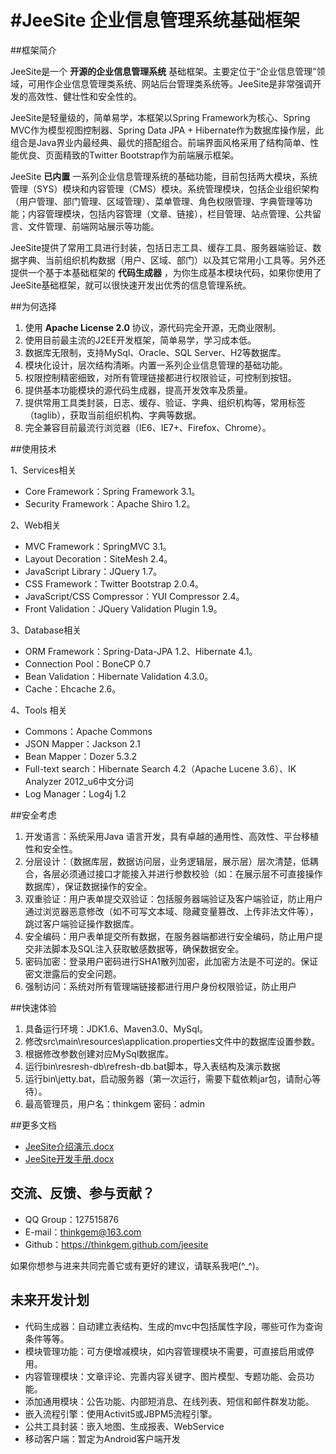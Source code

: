 #JeeSite 企业信息管理系统基础框架
=======

##框架简介

JeeSite是一个 **开源的企业信息管理系统** 基础框架。主要定位于“企业信息管理”领域，可用作企业信息管理类系统、网站后台管理类系统等。JeeSite是非常强调开发的高效性、健壮性和安全性的。

JeeSite是轻量级的，简单易学，本框架以Spring Framework为核心、Spring MVC作为模型视图控制器、Spring Data JPA + Hibernate作为数据库操作层，此组合是Java界业内最经典、最优的搭配组合。前端界面风格采用了结构简单、性能优良、页面精致的Twitter Bootstrap作为前端展示框架。

JeeSite **已内置** 一系列企业信息管理系统的基础功能，目前包括两大模块，系统管理（SYS）模块和内容管理（CMS）模块。系统管理模块，包括企业组织架构（用户管理、部门管理、区域管理）、菜单管理、角色权限管理、字典管理等功能；内容管理模块，包括内容管理（文章、链接），栏目管理、站点管理、公共留言、文件管理、前端网站展示等功能。

JeeSite提供了常用工具进行封装，包括日志工具、缓存工具、服务器端验证、数据字典、当前组织机构数据（用户、区域、部门）以及其它常用小工具等。另外还提供一个基于本基础框架的 **代码生成器** ，为你生成基本模块代码，如果你使用了JeeSite基础框架，就可以很快速开发出优秀的信息管理系统。

##为何选择

1. 使用 **Apache License 2.0** 协议，源代码完全开源，无商业限制。
2. 使用目前最主流的J2EE开发框架，简单易学，学习成本低。
3. 数据库无限制，支持MySql、Oracle、SQL Server、H2等数据库。
4. 模块化设计，层次结构清晰。内置一系列企业信息管理的基础功能。
5. 权限控制精密细致，对所有管理链接都进行权限验证，可控制到按钮。
6. 提供基本功能模块的源代码生成器，提高开发效率及质量。
7. 提供常用工具类封装，日志、缓存、验证、字典、组织机构等，常用标签（taglib），获取当前组织机构、字典等数据。
8. 完全兼容目前最流行浏览器（IE6、IE7+、Firefox、Chrome）。

##使用技术

1、Services相关

* Core Framework：Spring Framework 3.1。
* Security Framework：Apache Shiro 1.2。

2、Web相关

* MVC Framework：SpringMVC 3.1。
* Layout Decoration：SiteMesh 2.4。
* JavaScript Library：JQuery 1.7。
* CSS Framework：Twitter Bootstrap 2.0.4。
* JavaScript/CSS Compressor：YUI Compressor 2.4。
* Front Validation：JQuery Validation Plugin 1.9。

3、Database相关

* ORM Framework：Spring-Data-JPA 1.2、Hibernate 4.1。
* Connection Pool：BoneCP 0.7
* Bean Validation：Hibernate Validation 4.3.0。
* Cache：Ehcache 2.6。

4、Tools 相关

* Commons：Apache Commons
* JSON Mapper：Jackson 2.1
* Bean Mapper：Dozer 5.3.2
* Full-text search：Hibernate Search 4.2（Apache Lucene 3.6）、IK Analyzer 2012_u6中文分词
* Log Manager：Log4j 1.2

##安全考虑

1. 开发语言：系统采用Java 语言开发，具有卓越的通用性、高效性、平台移植性和安全性。
2. 分层设计：（数据库层，数据访问层，业务逻辑层，展示层）层次清楚，低耦合，各层必须通过接口才能接入并进行参数校验（如：在展示层不可直接操作数据库），保证数据操作的安全。
3. 双重验证：用户表单提交双验证：包括服务器端验证及客户端验证，防止用户通过浏览器恶意修改（如不可写文本域、隐藏变量篡改、上传非法文件等），跳过客户端验证操作数据库。
4. 安全编码：用户表单提交所有数据，在服务器端都进行安全编码，防止用户提交非法脚本及SQL注入获取敏感数据等，确保数据安全。
5. 密码加密：登录用户密码进行SHA1散列加密，此加密方法是不可逆的。保证密文泄露后的安全问题。
6. 强制访问：系统对所有管理端链接都进行用户身份权限验证，防止用户

##快速体验

1. 具备运行环境：JDK1.6、Maven3.0、MySql。
2. 修改src\main\resources\application.properties文件中的数据库设置参数。
3. 根据修改参数创建对应MySql数据库。
4. 运行bin\resresh-db\refresh-db.bat脚本，导入表结构及演示数据
5. 运行bin\jetty.bat，启动服务器（第一次运行，需要下载依赖jar包，请耐心等待）。
6. 最高管理员，用户名：thinkgem 密码：admin

##更多文档

* [JeeSite介绍演示.docx](https://github.com/thinkgem/jeesite/raw/master/doc/JeeSite%E4%BB%8B%E7%BB%8D%E6%BC%94%E7%A4%BA.docx)
* [JeeSite开发手册.docx](https://github.com/thinkgem/jeesite/raw/master/doc/JeeSite%E5%BC%80%E5%8F%91%E6%89%8B%E5%86%8C.docx)

## 交流、反馈、参与贡献？ 

* QQ Group：127515876
* E-mail：thinkgem@163.com
* Github：https://thinkgem.github.com/jeesite

如果你想参与进来共同完善它或有更好的建议，请联系我吧(^_^)。

## 未来开发计划

* 代码生成器：自动建立表结构、生成的mvc中包括属性字段，哪些可作为查询条件等等。
* 模块管理功能：可方便增减模块，如内容管理模块不需要，可直接启用或停用。
* 内容管理模块：文章评论、完善内容关键字、图片模型、专题功能、会员功能。
* 添加通用模块：公告功能、内部短消息、在线列表、短信和邮件群发功能。
* 嵌入流程引擎：使用Activit5或JBPM5流程引擎。
* 公共工具封装：嵌入地图、生成报表、WebService
* 移动客户端：暂定为Android客户端开发
